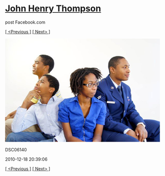 # [John Henry Thompson](../README.md)
post Facebook.com

[[ <Previous ]](2010-12-18-38.md) [[ Next> ]](2010-12-18-40.md)

[![](../media/2010-12-18/Fam-2010-DSC06140.jpg)](../README.md)

DSC06140

2010-12-18 20:39:06

[[ <Previous ]](2010-12-18-38.md) [[ Next> ]](2010-12-18-40.md)